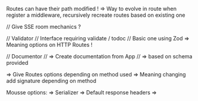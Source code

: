 
Routes can have their path modified !
=> Way to evolve in route when register a middleware, recursively recreate routes based on existing one

// Give SSE room mechanics ?

// Validator
// Interface requiring validate / todoc
// Basic one using Zod
=> Meaning options on HTTP Routes !

// Documentor 
// => Create documentation from App
// => based on schema provided


=> Give Routes options depending on method used
=> Meaning changing add signature depending on method


Mousse options:
=> Serializer
=> Default response headers
=> 